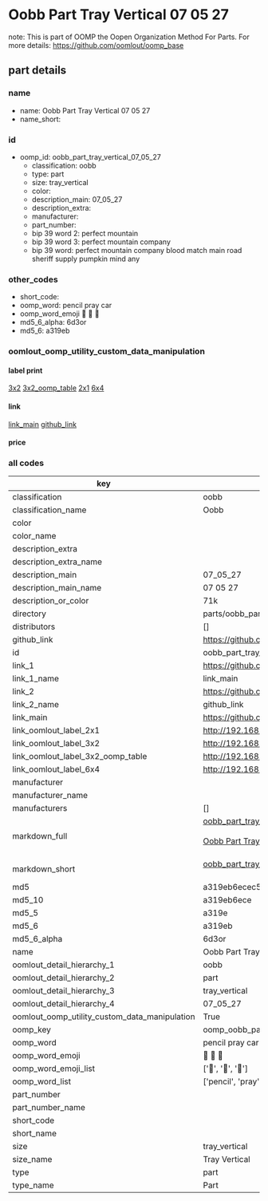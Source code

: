 # Oobb Part Tray Vertical 07 05 27  

note: This is part of OOMP the Oopen Organization Method For Parts. For more details: https://github.com/oomlout/oomp_base

##  part details





### name
* name: Oobb Part Tray Vertical 07 05 27
* name_short: 
### id
* oomp_id: oobb_part_tray_vertical_07_05_27
  * classification: oobb
  * type: part
  * size: tray_vertical
  * color: 
  * description_main: 07_05_27
  * description_extra: 
  * manufacturer: 
  * part_number: 
  * bip 39 word 2: perfect mountain
  * bip 39 word 3: perfect mountain company
  * bip 39 word: perfect mountain company blood match main road sheriff supply pumpkin mind any

### other_codes
* short_code: 
* oomp_word: pencil pray car
* oomp_word_emoji :pencil: :pray: :car:
* md5_6_alpha: 6d3or
* md5_6: a319eb






### oomlout_oomp_utility_custom_data_manipulation
#### label print
[3x2](http://192.168.1.245:1112/?label=oomp%206d3or)
[3x2_oomp_table](http://192.168.1.107:1112/?label=oomp%206d3or)
[2x1](http://192.168.1.242:1112/?label=oomp%206d3or)
[6x4](http://192.168.1.55:1112/?label=oomp%206d3or)    

#### link

[link_main](https://github.com/oomlout/oomlout_oomp_current_version_messy/tree/main/parts/oobb_part_tray_vertical_07_05_27) [github_link](https://github.com/oomlout/oomlout_oomp_part_src/tree/main/parts/oobb_part_tray_vertical_07_05_27)                             

#### price







### all codes 
| key | value |  
| --- | --- |  
| classification | oobb |  
| classification_name | Oobb |  
| color |  |  
| color_name |  |  
| description_extra |  |  
| description_extra_name |  |  
| description_main | 07_05_27 |  
| description_main_name | 07 05 27 |  
| description_or_color | 71k |  
| directory | parts/oobb_part_tray_vertical_07_05_27 |  
| distributors | [] |  
| github_link | https://github.com/oomlout/oomlout_oomp_part_src/tree/main/parts/oobb_part_tray_vertical_07_05_27 |  
| id | oobb_part_tray_vertical_07_05_27 |  
| link_1 | https://github.com/oomlout/oomlout_oomp_current_version_messy/tree/main/parts/oobb_part_tray_vertical_07_05_27 |  
| link_1_name | link_main |  
| link_2 | https://github.com/oomlout/oomlout_oomp_part_src/tree/main/parts/oobb_part_tray_vertical_07_05_27 |  
| link_2_name | github_link |  
| link_main | https://github.com/oomlout/oomlout_oomp_current_version_messy/tree/main/parts/oobb_part_tray_vertical_07_05_27 |  
| link_oomlout_label_2x1 | http://192.168.1.242:1112/?label=oomp%206d3or |  
| link_oomlout_label_3x2 | http://192.168.1.245:1112/?label=oomp%206d3or |  
| link_oomlout_label_3x2_oomp_table | http://192.168.1.107:1112/?label=oomp%206d3or |  
| link_oomlout_label_6x4 | http://192.168.1.55:1112/?label=oomp%206d3or |  
| manufacturer |  |  
| manufacturer_name |  |  
| manufacturers | [] |  
| markdown_full | [oobb_part_tray_vertical_07_05_27](https://github.com/oomlout/oomlout_oomp_current_version_messy/tree/main/parts/oobb_part_tray_vertical_07_05_27)<br>[](https://github.com/oomlout/oomlout_oomp_current_version_messy/tree/main/parts/oobb_part_tray_vertical_07_05_27)<br>[Oobb Part Tray Vertical 07 05 27](https://github.com/oomlout/oomlout_oomp_current_version_messy/tree/main/parts/oobb_part_tray_vertical_07_05_27)<br><br> |  
| markdown_short | [oobb_part_tray_vertical_07_05_27](https://github.com/oomlout/oomlout_oomp_current_version_messy/tree/main/parts/oobb_part_tray_vertical_07_05_27)<br><br> |  
| md5 | a319eb6ecec5975e1944617e5d242518 |  
| md5_10 | a319eb6ece |  
| md5_5 | a319e |  
| md5_6 | a319eb |  
| md5_6_alpha | 6d3or |  
| name | Oobb Part Tray Vertical 07 05 27 |  
| oomlout_detail_hierarchy_1 | oobb |  
| oomlout_detail_hierarchy_2 | part |  
| oomlout_detail_hierarchy_3 | tray_vertical |  
| oomlout_detail_hierarchy_4 | 07_05_27 |  
| oomlout_oomp_utility_custom_data_manipulation | True |  
| oomp_key | oomp_oobb_part_tray_vertical_07_05_27 |  
| oomp_word | pencil pray car |  
| oomp_word_emoji | :pencil: :pray: :car: |  
| oomp_word_emoji_list | [':pencil:', ':pray:', ':car:'] |  
| oomp_word_list | ['pencil', 'pray', 'car'] |  
| part_number |  |  
| part_number_name |  |  
| short_code |  |  
| short_name |  |  
| size | tray_vertical |  
| size_name | Tray Vertical |  
| type | part |  
| type_name | Part |  
